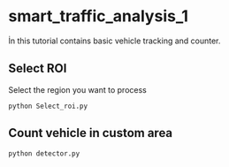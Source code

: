 # smart_traffic_analysis_1

İn this tutorial contains basic vehicle tracking and counter.

## Select ROI
  
Select the region you want to process

```
python Select_roi.py
```

## Count vehicle in custom area

```
python detector.py
```
